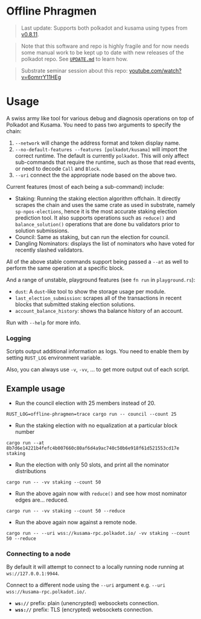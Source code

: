 # Offline Phragmen

> Last update: Supports both polkadot and kusama using types from
> [v0.8.11](https://github.com/paritytech/polkadot/releases/tag/v0.8.11).


> Note that this software and repo is highly fragile and for now needs some manual work to be kept
> up to date with new releases of the polkadot repo. See [`UPDATE.md`](./UPDATE.md) to learn how.

> Substrate seminar session about this repo: [youtube.com/watch?v=6omrrY11HEg](youtube.com/watch?v=6omrrY11HEg)

# Usage

A swiss army like tool for various debug and diagnosis operations on top of Polkadot and Kusama. You
need to pass two arguments to specify the chain:

1. `--network` will change the address format and token display name.
2. `--no-default-features --features [polkadot/kusama]` will import the correct runtime. The default
   is currently `polkadot`. This will only affect sub-commands that require the runtime, such as
   those that read events, or need to decode `Call` and `Block`.
3. `--uri` connect the the appropriate node based on the above two.

Current features (most of each being a sub-command) include:

- Staking: Running the staking election algorithm offchain. It directly scrapes the chain and uses
  the same crate as used in substrate, namely `sp-npos-elections`, hence it is the most accurate
  staking election prediction tool. It also supports operations such as `reduce()` and
  `balance_solution()` operations that are done bu validators prior to solution submissions.
- Council: Same as staking, but can run the election for council.
- Dangling Nominators: displays the list of nominators who have voted for recently slashed
  validators.

All of the above stable commands support being passed a `--at` as well to perform the same operation
at a specific block.

And a range of unstable, playground features (see `fn run` in `playground.rs`):

- `dust`: A `dust`-like tool to show the storage usage per module.
- `last_election_submission`: scrapes all of the transactions in recent blocks that submitted
  staking election solutions.
- `account_balance_history`: shows tha balance history of an account.

Run with `--help` for more info.

### Logging

Scripts output additional information as logs. You need to enable them by setting `RUST_LOG`
environment variable.

Also, you can always use `-v`, `-vv`, ... to get more output out of each script.

## Example usage

- Run the council election with 25 members instead of 20.

```
RUST_LOG=offline-phragmen=trace cargo run -- council --count 25
```

- Run the staking election with no equalization at a particular block number

```
cargo run --at 8b7d6e14221b4fefc4b007660c80af6d4a9ac740c50b6e918f61d521553cd17e staking
```

- Run the election with only 50 slots, and print all the nominator distributions

```
cargo run -- -vv staking --count 50
```

- Run the above again now with `reduce()` and see how most nominator edges are... reduced.

```
cargo run -- -vv staking --count 50 --reduce
```

- Run the above again now against a remote node.

```
cargo run -- --uri wss://kusama-rpc.polkadot.io/ -vv staking --count 50 --reduce
```

### Connecting to a node

By default it will attempt to connect to a locally running node running at `ws://127.0.0.1:9944`.

Connect to a different node using the `--uri` argument e.g. `--uri wss://kusama-rpc.polkadot.io/`.

- **`ws://`** prefix: plain (unencrypted) websockets connection.
- **`wss://`** prefix: TLS (encrypted) websockets connection.

